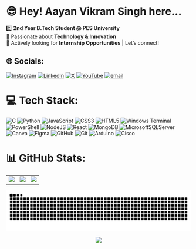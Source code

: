 # 😎 Hey! Aayan Vikram Singh here...

2️⃣ **2nd Year B.Tech Student @ PES University**  
🚀 Passionate about **Technology & Innovation**  
💼 Actively looking for **Internship Opportunities** | Let’s connect!

## 🌐 Socials:
[![Instagram](https://img.shields.io/badge/Instagram-%23E4405F.svg?logo=Instagram&logoColor=white)](https://instagram.com/aayanvikramsingh) 
[![LinkedIn](https://img.shields.io/badge/LinkedIn-%230077B5.svg?logo=linkedin&logoColor=white)](https://linkedin.com/in/aayanvikramsingh) 
[![X](https://img.shields.io/badge/X-black.svg?logo=X&logoColor=white)](https://x.com/@AayanVikra6077) 
[![YouTube](https://img.shields.io/badge/YouTube-%23FF0000.svg?logo=YouTube&logoColor=white)](https://youtube.com/@UCFMLXVJV6Y-6p8otnepXyAA) 
[![email](https://img.shields.io/badge/Email-D14836?logo=gmail&logoColor=white)](mailto:aayanv5201@gmail.com) 

# 💻 Tech Stack:
![C](https://img.shields.io/badge/c-%2300599C.svg?style=plastic&logo=c&logoColor=white) 
![Python](https://img.shields.io/badge/python-3670A0?style=plastic&logo=python&logoColor=ffdd54) 
![JavaScript](https://img.shields.io/badge/javascript-%23323330.svg?style=plastic&logo=javascript&logoColor=%23F7DF1E) 
![CSS3](https://img.shields.io/badge/css3-%231572B6.svg?style=plastic&logo=css3&logoColor=white) 
![HTML5](https://img.shields.io/badge/html5-%23E34F26.svg?style=plastic&logo=html5&logoColor=white) 
![Windows Terminal](https://img.shields.io/badge/Windows%20Terminal-%234D4D4D.svg?style=plastic&logo=windows-terminal&logoColor=white) 
![PowerShell](https://img.shields.io/badge/PowerShell-%235391FE.svg?style=plastic&logo=powershell&logoColor=white) 
![NodeJS](https://img.shields.io/badge/node.js-6DA55F?style=plastic&logo=node.js&logoColor=white) 
![React](https://img.shields.io/badge/react-%2320232a.svg?style=plastic&logo=react&logoColor=%2361DAFB) 
![MongoDB](https://img.shields.io/badge/MongoDB-%234ea94b.svg?style=plastic&logo=mongodb&logoColor=white) 
![MicrosoftSQLServer](https://img.shields.io/badge/Microsoft%20SQL%20Server-CC2927?style=plastic&logo=microsoft%20sql%20server&logoColor=white) 
![Canva](https://img.shields.io/badge/Canva-%2300C4CC.svg?style=plastic&logo=Canva&logoColor=white) 
![Figma](https://img.shields.io/badge/figma-%23F24E1E.svg?style=plastic&logo=figma&logoColor=white) 
![GitHub](https://img.shields.io/badge/github-%23121011.svg?style=plastic&logo=github&logoColor=white) 
![Git](https://img.shields.io/badge/git-%23F05033.svg?style=plastic&logo=git&logoColor=white) 
![Arduino](https://img.shields.io/badge/-Arduino-00979D?style=plastic&logo=Arduino&logoColor=white) 
![Cisco](https://img.shields.io/badge/cisco-%23049fd9.svg?style=plastic&logo=cisco&logoColor=black)

# 📊 GitHub Stats:

<table>
  <tr>
    <td>
      <img src="https://github-readme-stats.vercel.app/api?username=aayanvikramsingh&theme=dark&hide_border=false&include_all_commits=false&count_private=false" width="340px" />
    </td>
    <td>
      <img src="https://nirzak-streak-stats.vercel.app/?user=aayanvikramsingh&theme=dark&hide_border=false" width="340px" />
    </td>
    <td>
      <img src="https://github-readme-stats.vercel.app/api/top-langs/?username=aayanvikramsingh&theme=dark&hide_border=false&include_all_commits=false&count_private=false&layout=compact" width="340px" />
    </td>
  </tr>
</table>

<div align="center">

![snake gif](https://github.com/aayanvikramsingh/aayanvikramsingh/blob/output/github-snake-dark.svg)

[![](https://visitcount.itsvg.in/api?id=aayanvikramsingh&label=Profile%20Views&color=9&icon=6)](https://visitcount.itsvg.in)

</div>

<!-- Proudly created with GPRM ( https://gprm.itsvg.in ) -->
